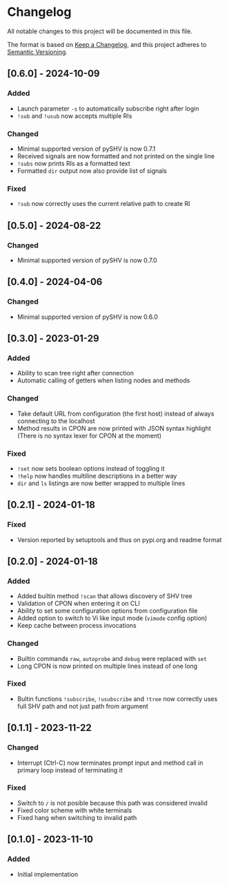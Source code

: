 # Changelog
All notable changes to this project will be documented in this file.

The format is based on [Keep a Changelog](https://keepachangelog.com/en/1.1.0/),
and this project adheres to [Semantic Versioning](https://semver.org/spec/v2.0.0.html).

## [0.6.0] - 2024-10-09
### Added
- Launch parameter `-s` to automatically subscribe right after login
- `!sub` and `!usub` now accepts multiple RIs

### Changed
- Minimal supported version of pySHV is now 0.7.1
- Received signals are now formatted and not printed on the single line
- `!subs` now prints RIs as a formatted text
- Formatted `dir` output now also provide list of signals

### Fixed
- `!sub` now correctly uses the current relative path to create RI


## [0.5.0] - 2024-08-22
### Changed
- Minimal supported version of pySHV is now 0.7.0


## [0.4.0] - 2024-04-06
### Changed
- Minimal supported version of pySHV is now 0.6.0


## [0.3.0] - 2023-01-29
### Added
- Ability to scan tree right after connection
- Automatic calling of getters when listing nodes and methods

### Changed
- Take default URL from configuration (the first host) instead of always
  connecting to the localhost
- Method results in CPON are now printed with JSON syntax highlight (There is no
  syntax lexer for CPON at the moment)

### Fixed
- `!set` now sets boolean options instead of toggling it
- `!help` now handles multiline descriptions in a better way
- `dir` and `ls` listings are now better wrapped to multiple lines


## [0.2.1] - 2024-01-18
### Fixed
- Version reported by setuptools and thus on pypi.org and readme format


## [0.2.0] - 2024-01-18
### Added
- Added builtin method `!scan` that allows discovery of SHV tree
- Validation of CPON when entering it on CLI
- Ability to set some configuration options from configuration file
- Added option to switch to Vi like input mode (`vimode` config option)
- Keep cache between process invocations

### Changed
- Builtin commands `raw`, `autoprobe` and `debug` were replaced with `set`
- Long CPON is now printed on multiple lines instead of one long

### Fixed
- Bultin functions `!subscribe`, `!usubscribe` and `!tree` now correctly uses
  full SHV path and not just path from argument


## [0.1.1] - 2023-11-22
### Changed
- Interrupt (Ctrl-C) now terminates prompt input and method call in primary loop
  instead of terminating it

### Fixed
- Switch to `/` is not posible because this path was considered invalid
- Fixed color scheme with white terminals
- Fixed hang when switching to invalid path


## [0.1.0] - 2023-11-10
### Added
- Initial implementation

